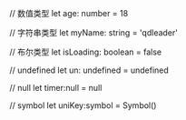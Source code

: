 // 数值类型
let age: number = 18

// 字符串类型
let myName: string = 'qdleader'

// 布尔类型
let isLoading: boolean = false

// undefined
let un: undefined = undefined

// null
let timer:null = null

// symbol
let uniKey:symbol = Symbol()
